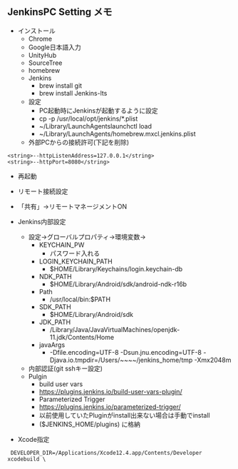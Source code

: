 ## JenkinsPC Setting メモ
- インストール
  - Chrome
  - Google日本語入力
  - UnityHub
  - SourceTree
  - homebrew
  - Jenkins
    - brew install git
    - brew install Jenkins-lts
  - 設定
    - PC起動時にJenkinsが起動するように設定
    - cp -p /usr/local/opt/jenkins/*.plist
    - ~/Library/LaunchAgentslaunchctl load
    - ~/Library/LaunchAgents/homebrew.mxcl.jenkins.plist
  - 外部PCからの接続許可(下記を削除)
```
<string>--httpListenAddress=127.0.0.1</string>
<string>--httpPort=8080</string>
```
  - 再起動
  - リモート接続設定
  - 「共有」->リモートマネージメントON
  - Jenkins内部設定
    - 設定→グローバルプロパティ→環境変数→
      - KEYCHAIN_PW
        - パスワード入れる
      - LOGIN_KEYCHAIN_PATH
        - $HOME/Library/Keychains/login.keychain-db
      - NDK_PATH
        - $HOME/Library/Android/sdk/android-ndk-r16b
      - Path
        - /usr/local/bin:$PATH
      - SDK_PATH
        - $HOME/Library/Android/sdk
      - JDK_PATH
        - /Library/Java/JavaVirtualMachines/openjdk-11.jdk/Contents/Home
      - javaArgs
        - -Dfile.encoding=UTF-8 -Dsun.jnu.encoding=UTF-8 -Djava.io.tmpdir=/Users/~~~~/jenkins_home/tmp -Xmx2048m
    - 内部認証(git sshキー設定)
    - Pulgin
      - build user vars
      - https://plugins.jenkins.io/build-user-vars-plugin/
      - Parameterized Trigger
      - https://plugins.jenkins.io/parameterized-trigger/
      - 以前使用していたPluginがinstall出来ない場合は手動でinstall
      - ($JENKINS_HOME/plugins) に格納

- Xcode指定

` DEVELOPER_DIR=/Applications/Xcode12.4.app/Contents/Developer xcodebuild \`
